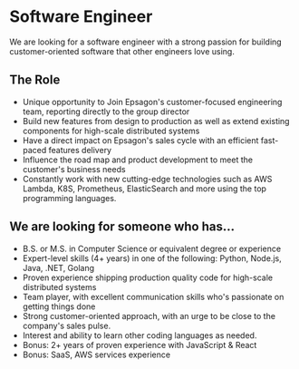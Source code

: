 # Software Engineer

We are looking for a software engineer with a strong passion for building customer-oriented software that other engineers love using.

## The Role

- Unique opportunity to Join Epsagon's customer-focused engineering team, reporting directly to the group director
- Build new features from design to production as well as extend existing components for high-scale distributed systems
- Have a direct impact on Epsagon's sales cycle with an efficient fast-paced features delivery
- Influence the road map and product development to meet the customer's business needs
- Constantly work with new cutting-edge technologies such as AWS Lambda, K8S, Prometheus, ElasticSearch and more using the top programming languages.

## We are looking for someone who has...

- B.S. or M.S. in Computer Science or equivalent degree or experience
- Expert-level skills (4+ years) in one of the following: Python, Node.js, Java, .NET, Golang
- Proven experience shipping production quality code for high-scale distributed systems
- Team player, with excellent communication skills who's passionate on getting things done
- Strong customer-oriented approach, with an urge to be close to the company's sales pulse.
- Interest and ability to learn other coding languages as needed.
- Bonus: 2+ years of proven experience with JavaScript & React
- Bonus: SaaS, AWS services experience
